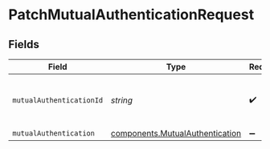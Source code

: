# PatchMutualAuthenticationRequest


## Fields

| Field                                                                          | Type                                                                           | Required                                                                       | Description                                                                    | Example                                                                        |
| ------------------------------------------------------------------------------ | ------------------------------------------------------------------------------ | ------------------------------------------------------------------------------ | ------------------------------------------------------------------------------ | ------------------------------------------------------------------------------ |
| `mutualAuthenticationId`                                                       | *string*                                                                       | :heavy_check_mark:                                                             | Alphanumeric string identifying a mutual authentication.                       | SEAwSOsP7dEpTgGZdP7ZFw                                                         |
| `mutualAuthentication`                                                         | [components.MutualAuthentication](../../models/shared/mutualauthentication.md) | :heavy_minus_sign:                                                             | N/A                                                                            |                                                                                |